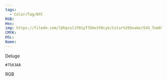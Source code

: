 ```yaml
---
tags:
  - Color/Tag/NTC
RGB:
Hex:
img: https://filedn.com/l0hpzxl1f01yT7GHxtF8cyk/Color%20Snake/SVG_Tumb%20Mass%20No%20Name/7563A8.svg
CMYK:
HSL:
Name:
---
```

Deluge
```palette
#7563A8
```
RGB

